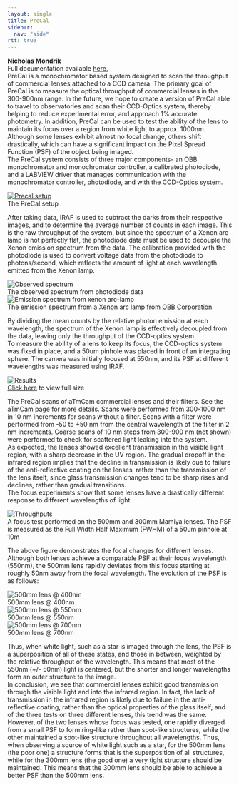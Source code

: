```yaml
---
layout: single
title: PreCal
sidebar:
  nav: "side"
rtt: true
---
```

<b>Nicholas Mondrik</b>  
Full documentation available [here.](/instruments/precal_docs/)  
PreCal is a monochromator based system designed to scan the throughput of commercial lenses attached to a CCD camera. The primary goal of PreCal is to measure the optical throughput of commercial lenses in the 300-900nm range. In the future, we hope to create a version of PreCal able to travel to observatories and scan their CCD-Optics system, thereby helping to reduce experimental error, and approach 1% accurate photometry. In addition, PreCal can be used to test the ability of the lens to maintain its focus over a region from white light to approx. 1000nm. Although some lenses exhibit almost no focal change, others shift drastically, which can have a significant impact on the Pixel Spread Function (PSF) of the object being imaged.  
The PreCal system consists of three major components- an OBB monochromator and monochromator controller, a calibrated photodiode, and a LABVIEW driver that manages communication with the monochromator controller, photodiode, and with the CCD-Optics system.  

<figure style="margin:auto;">
  <a href="/instruments/assets/precalFig1.jpg" target="_blank">
  <img src="/instruments/assets/precalFig1.jpg" alt="Precal setup"></a>
  <figcaption>The PreCal setup</figcaption>
</figure>

After taking data, IRAF is used to subtract the darks from their respective images, and to determine the average number of counts in each image. This is the raw throughput of the system, but since the spectrum of a Xenon arc lamp is not perfectly flat, the photodiode data must be used to decouple the Xenon emission spectrum from the data. The calibration provided with the photodiode is used to convert voltage data from the photodiode to photons/second, which reflects the amount of light at each wavelength emitted from the Xenon lamp.  
<figure style="margin:auto;">
  <img src="/instruments/assets/precalFig2.png" alt="Observed spectrum">
  <figcaption>The observed spectrum from photodiode data</figcaption>
</figure>
<figure style="margin:auto;">
  <img src="/instruments/assets/precalFig3.gif" alt="Emission spectrum from xenon arc-lamp">
  <figcaption>The emission spectrum from a Xenon arc lamp from <a href="http://www.obbcorp.com/">OBB Corporation</a></figcaption>
</figure>

By dividing the mean counts by the relative photon emission at each wavelength, the spectrum of the Xenon lamp is effectively decoupled from the data, leaving only the throughput of the CCD-optics system.  
To measure the ability of a lens to keep its focus, the CCD-optics system was fixed in place, and a 50um pinhole was placed in front of an integrating sphere. The camera was initially focused at 550nm, and its PSF at different wavelengths was measured using IRAF.  

<figure style="margin:auto;">
  <img src="/instruments/assets/PreCal_aTmCam_throughputs.png" alt="Results">
  <figcaption><a href="/instruments/assets/PreCal_aTmCam_throughputs.png" target="_blank">Click here</a> to view full size</figcaption>
</figure>

The PreCal scans of aTmCam commercial lenses and their filters. See the aTmCam page for more details. Scans were performed from 300-1000 nm in 10 nm increments for scans without a filter. Scans with a filter were performed from -50 to +50 nm from the central wavelength of the filter in 2 nm increments. Coarse scans of 10 nm steps from 300-900 nm (not shown) were performed to check for scattered light leaking into the system.  
As expected, the lenses showed excellent transmission in the visible light region, with a sharp decrease in the UV region. The gradual dropoff in the infrared region implies that the decline in transmission is likely due to failure of the anti-reflective coating on the lenses, rather than the transmission of the lens itself, since glass transmission changes tend to be sharp rises and declines, rather than gradual transitions.  
The focus experiments show that some lenses have a drastically different response to different wavelengths of light.  

<figure style="margin:auto;">
  <img src="/instruments/assets/precalFig7.png" alt="Throughputs">
  <figcaption>A focus test performed on the 500mm and 300mm Mamiya lenses. The PSF is measured as the Full Width Half Maximum (FWHM) of a 50um pinhole at 10m</figcaption>
</figure>

The above figure demonstrates the focal changes for different lenses. Although both lenses achieve a comparable PSF at their focus wavelength (550nm), the 500mm lens rapidly deviates from this focus starting at roughly 50nm away from the focal wavelength. The evolution of the PSF is as follows:  

<figure style="margin:auto;">
  <img src="/instruments/assets/precalFig8.png" alt="500mm lens @ 400nm ">
  <figcaption>500mm lens @ 400nm </figcaption>
</figure>
<figure style="margin:auto;">
  <img src="/instruments/assets/precalFig9.png" alt="500mm lens @ 550nm ">
  <figcaption>500mm lens @ 550nm </figcaption>
</figure>
<figure style="margin:auto;">
  <img src="/instruments/assets/precalFig10.png" alt="500mm lens @ 700nm">
  <figcaption>500mm lens @ 700nm</figcaption>
</figure>

Thus, when white light, such as a star is imaged through the lens, the PSF is a superposition of all of these states, and those in between, weighted by the relative throughput of the wavelength. This means that most of the 550nm (+/- 50nm) light is centered, but the shorter and longer wavelengths form an outer structure to the image.  
In conclusion, we see that commercial lenses exhibit good transmission through the visible light and into the infrared region. In fact, the lack of transmission in the infrared region is likely due to failure in the anti-reflective coating, rather than the optical properties of the glass itself, and of the three tests on three different lenses, this trend was the same. However, of the two lenses whose focus was tested, one rapidly diverged from a small PSF to form ring-like rather than spot-like structures, while the other maintained a spot-like structure throughout all wavelengths. Thus, when observing a source of white light such as a star, for the 500mm lens (the poor one) a structure forms that is the superposition of all structures, while for the 300mm lens (the good one) a very tight structure should be maintained. This means that the 300mm lens should be able to achieve a better PSF than the 500mm lens.  
